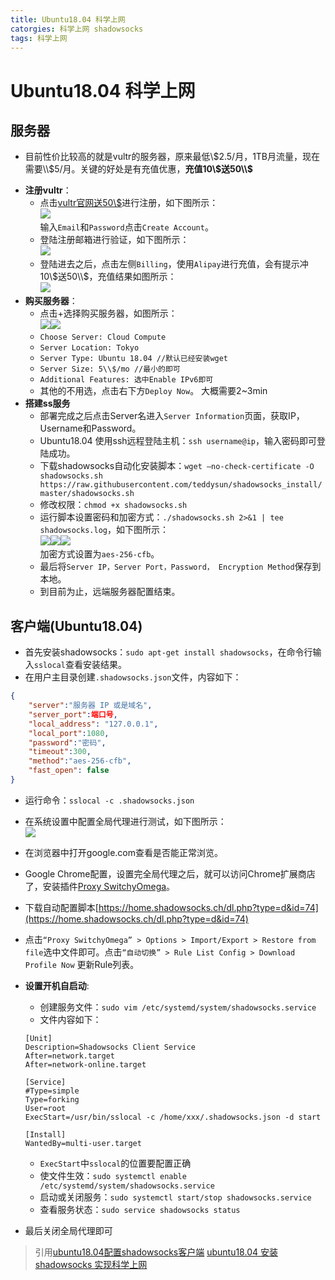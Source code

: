 ```yaml
---
title: Ubuntu18.04 科学上网
catorgies: 科学上网 shadowsocks
tags: 科学上网
---
```


# Ubuntu18.04 科学上网

## 服务器

* 目前性价比较高的就是vultr的服务器，原来最低\\$2.5/月，1TB月流量，现在需要\\$5/月。关键的好处是有充值优惠，**充值10\\$送50\\$**
<!--more-->

* **注册vultr**：
    * 点击[vultr官网送50\\$](https://www.vultr.com/)进行注册，如下图所示：<br/>![]({{site_url}}/assets/vpn/1.png)<br/>输入`Email`和`Password`点击`Create Account`。
    * 登陆注册邮箱进行验证，如下图所示：<br/>![]({{site_url}}/assets/vpn/2.png)
    * 登陆进去之后，点击左侧`Billing`，使用`Alipay`进行充值，会有提示冲10\\$送50\\$，充值结果如图所示：<br/>![]({{site_url}}/assets/vpn/3.png)
* **购买服务器**：
    * 点击+选择购买服务器，如图所示：<br/>![]({{site_url}}/assets/vpn/4.png)![]({{site_url}}/assets/vpn/5.png)
    * `Choose Server: Cloud Compute`
    * `Server Location: Tokyo`
    * `Server Type: Ubuntu 18.04 //默认已经安装wget`
    * `Server Size: 5\\$/mo //最小的即可`
    * `Additional Features: 选中Enable IPv6即可`
    * 其他的不用选，点击右下方`Deploy Now`。 大概需要2~3min
* **搭建ss服务**
    * 部署完成之后点击Server名进入`Server Information`页面，获取IP，Username和Password。
    * Ubuntu18.04 使用ssh远程登陆主机：`ssh username@ip`，输入密码即可登陆成功。
    * 下载shadowsocks自动化安装脚本：`wget –no-check-certificate -O shadowsocks.sh https://raw.githubusercontent.com/teddysun/shadowsocks_install/master/shadowsocks.sh`
    * 修改权限：`chmod +x shadowsocks.sh`
    * 运行脚本设置密码和加密方式：`./shadowsocks.sh 2>&1 | tee shadowsocks.log`，如下图所示：<br/>![]({{site_url}}/assets/vpn/6.png)![]({{site_url}}/assets/vpn/7.png)![]({{site_url}}/assets/vpn/8.png)<br/>加密方式设置为`aes-256-cfb`。
    * 最后将`Server IP，Server Port，Password， Encryption Method`保存到本地。
    * 到目前为止，远端服务器配置结束。

## 客户端(Ubuntu18.04)
* 首先安装shadowsocks：`sudo apt-get install shadowsocks`，在命令行输入`sslocal`查看安装结果。
* 在用户主目录创建`.shadowsocks.json`文件，内容如下：
```JSON
{
    "server":"服务器 IP 或是域名",
    "server_port":端口号,
    "local_address": "127.0.0.1",
    "local_port":1080,
    "password":"密码",
    "timeout":300,
    "method":"aes-256-cfb",
    "fast_open": false
}
```
* 运行命令：`sslocal -c .shadowsocks.json`
* 在系统设置中配置全局代理进行测试，如下图所示：<br/>![]({{site_url}}/assets/vpn/9.png)
* 在浏览器中打开google.com查看是否能正常浏览。
* Google Chrome配置，设置完全局代理之后，就可以访问Chrome扩展商店了，安装插件[Proxy SwitchyOmega](https://chrome.google.com/webstore/detail/proxy-switchyomega/padekgcemlokbadohgkifijomclgjgif?hl=en-US)。
* 下载自动配置脚本[https://home.shadowsocks.ch/dl.php?type=d&id=74](https://home.shadowsocks.ch/dl.php?type=d&id=74)
* 点击`“Proxy SwitchyOmega” > Options > Import/Export > Restore from file`选中文件即可。点击`“自动切换” > Rule List Config > Download Profile Now` 更新Rule列表。
* **设置开机自启动**:
    * 创建服务文件：`sudo vim /etc/systemd/system/shadowsocks.service`
    * 文件内容如下：

    ```
    [Unit]
    Description=Shadowsocks Client Service
    After=network.target
    After=network-online.target

    [Service]
    #Type=simple
    Type=forking
    User=root
    ExecStart=/usr/bin/sslocal -c /home/xxx/.shadowsocks.json -d start

    [Install]
    WantedBy=multi-user.target
    ```
    * `ExecStart`中`sslocal`的位置要配置正确
    * 使文件生效：`sudo systemctl enable /etc/systemd/system/shadowsocks.service`
    * 启动或关闭服务：`sudo systemctl start/stop shadowsocks.service`
    * 查看服务状态：`sudo service shadowsocks status`
* 最后关闭全局代理即可
> 引用[ubuntu18.04配置shadowsocks客户端](https://zazalu.space/2019/06/06/ubuntu18-04%E9%85%8D%E7%BD%AEshadowsocks%E5%AE%A2%E6%88%B7%E7%AB%AF/) [ubuntu18.04 安装 shadowsocks 实现科学上网](https://github.com/myArticle/StoryWriter/blob/master/ubuntu18.04%20%E5%AE%89%E8%A3%85%20shadowsocks%20%E5%AE%9E%E7%8E%B0%E7%A7%91%E5%AD%A6%E4%B8%8A%E7%BD%91.md)
